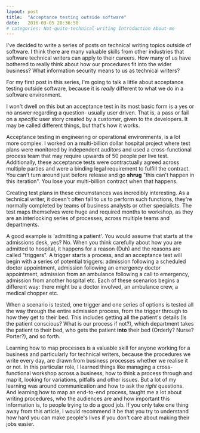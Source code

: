 ```yaml
---
layout: post
title:  "Acceptance testing outside software"
date:   2016-03-05 20:36:58
# categories: Not-quite-technical-writing Introduction About-me
---
```


I've decided to write a series of posts on technical writing topics outside of software. I think there are many valuable skills from other industries that software technical writers can apply to their careers. How many of us have bothered to really think about how our procedures fit into the wider business? What information security means to us as technical writers?

For my first post in this series, I'm going to talk a little about acceptance testing outside software, because it is *really* different to what we do in a software environment.

I won't dwell on this but an acceptance test in its most basic form is a yes or no answer regarding a question- usually user driven. That is, a pass or fail on a *specific* user story created by a customer, given to the developers. It may be called different things, but that's how it works.

Acceptance testing in engineering or operational environments, is a lot more complex. I worked on a multi-billion dollar hospital project where test plans were monitored by independent auditors and used a cross-functional process team that may require upwards of 50 people per live test. Additionally, these acceptance tests were contractually agreed across multiple parties and were a binding legal requirement to fulfill the contract. You can't turn around just before release and go **shrug** "this can't happen in this iteration". You lose your multi-billion contract when that happens.

Creating test plans in these circumstances was incredibly interesting. As a technical writer, it doesn't often fall to us to perform such functions, they're normally completed by teams of business analysts or other specialists. The test maps themselves were huge and required months to workshop, as they are an interlocking series of processes, across multiple teams and departments.

A good example is 'admitting a patient'. You would assume that starts at the admissions desk, yes? No. When you think carefully about how you are admitted to hospital, it happens for a reason (Duh) and the reasons are called "triggers". A trigger starts a process, and an acceptance test will begin with a series of potential triggers: admission following a scheduled doctor appointment, admission following an emergency doctor appointment, admission from an ambulance following a call to emergency, admission from another hospital etc. Each of these scenarios begins a different way: there might be a doctor involved, an ambulance crew, a medical chopper etc.

 When a scenario is tested, one trigger and one series of options is tested all the way through the entire admission process, from the trigger through to how they get to their bed. This includes getting all the patient's details (Is the patient conscious? What is our process if not?), which department takes the patient to their bed, who gets the patient **into** their bed (Orderly? Nurse? Porter?), and so forth.

 Learning how to map processes is a valuable skill for anyone working for a business and particularly for technical writers, because the procedures we write every day, are drawn from business processes whether we realise it or not. In this particular role, I learned things like managing a cross-functional workshop across a business, how to think a process through and map it, looking for variations, pitfalls and other issues. But a lot of my learning was around communication and how to ask the *right* questions. And learning how to map an end-to-end process, taught me a lot about writing procedures, who the audiences are and how important this information is, to people trying to do a good job. If you only take one thing away from this article, I would recommend it be that you try to understand how hard you can make people's lives if you don't care about making their jobs easier.
